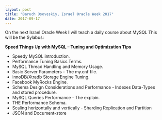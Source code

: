 ```yaml
---
layout: post
title: "Baruch Osoveskiy, Israel Oracle Week 2017"
date: 2017-09-17
---
```

On the next Israel Oracle Week I will teach a daily course about MySQL 
This will be the Sylabus:

**Speed Things Up with MySQL – Tuning and Optimization Tips**

* Speedy MySQL introduction.  
* Performance Tuning Basics Terms.
* MySQL Thread Handling and Memory Usage.
* Basic Server Parameters - The my.cnf file.
* InnoDB/Xtradb Storage Engine Tuning.
* Facebook MyRocks Engine. 
* Schema Design Considerations and Performance - Indexes Data-Types and stored procedure.
* MySQL Queries Performance - The explain.
* THE Performance Schema.
* Scaling horizontally and vertically - Sharding Replication and Partition  
* JSON and Document-store
